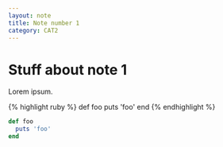 ```yaml
---
layout: note
title: Note number 1
category: CAT2
---
```

# Stuff about note 1
Lorem ipsum.

{% highlight ruby %}
def foo
  puts 'foo'
end
{% endhighlight %}

``` ruby
def foo
  puts 'foo'
end
```
